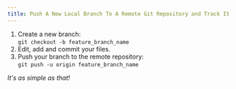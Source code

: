 ```yaml
---
title: Push A New Local Branch To A Remote Git Repository and Track It Too
---
```

1.  Create a new branch:  
    `git checkout -b feature_branch_name`
2.  Edit, add and commit your files.
3.  Push your branch to the remote repository:  
    `git push -u origin feature_branch_name`

_It's as simple as that!_